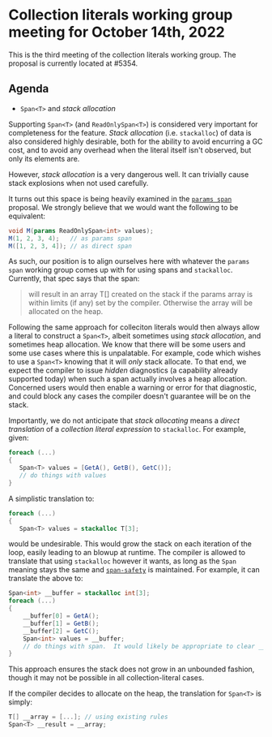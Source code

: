 # Collection literals working group meeting for October 14th, 2022

This is the third meeting of the collection literals working group. The proposal is currently located at #5354.

## Agenda

* `Span<T>` and *stack allocation*

Supporting `Span<T>` (and `ReadOnlySpan<T>`) is considered very important for completeness for the feature.  *Stack allocation* (i.e. `stackalloc`) of data is also considered highly desirable, both for the ability to avoid encurring a GC cost, and to avoid any overhead when the literal itself isn't observed, but only its elements are.

However, *stack allocation* is a very dangerous  well.  It can trivially cause stack explosions when not used carefully.

It turns out this space is being heavily examined in the [`params span`](https://github.com/dotnet/csharplang/blob/main/proposals/params-span.md) proposal.  We strongly believe that we would want the following to be equivalent:

```c#
void M(params ReadOnlySpan<int> values);
M(1, 2, 3, 4);   // as params span
M([1, 2, 3, 4]); // as direct span
```

As such, our position is to align ourselves here with whatever the `params span` working group comes up with for using spans and `stackalloc`.  Currently, that spec says that the span:

> will result in an array T[] created on the stack if the params array is within limits (if any) set by the compiler. Otherwise the array will be allocated on the heap.

Following the same approach for colleciton literals would then always allow a literal to construct a `Span<T>`, albeit sometimes using *stack allocation*, and sometimes heap allocation.  We know that there will be some users and some use cases where this is unpalatable.  For example, code which wishes to use a `Span<T>` knowing that it will *only* stack allocate.  To that end, we expect the compiler to issue *hidden* diagnostics (a capability already supported today) when such a span actually involves a heap allocation.  Concerned users would then enable a warning or error for that diagnostic, and could block any cases the compiler doesn't guarantee will be on the stack.

Importantly, we do not anticipate that *stack allocating* means a *direct translation* of a *collection literal expression* to `stackalloc`.  For example, given:

```c#
foreach (...)
{
   Span<T> values = [GetA(), GetB(), GetC()];
   // do things with values
}
```

A simplistic translation to:

```c#
foreach (...)
{
   Span<T> values = stackalloc T[3];
```

would be undesirable.  This would grow the stack on each iteration of the loop, easily leading to an blowup at runtime.  The compiler is allowed to translate that using `stackalloc` however it wants, as long as the `Span` meaning stays the same and [`span-safety`](https://github.com/dotnet/csharplang/blob/main/proposals/csharp-7.2/span-safety.md) is maintained.  For example, it can translate the above to:

```c#
Span<int> __buffer = stackalloc int[3];
foreach (...)
{
    __buffer[0] = GetA();
    __buffer[1] = GetB();
    __buffer[2] = GetC();
    Span<int> values = __buffer;
    // do things with span.  It would likely be appropriate to clear __buffer when the scope ends.
}
```

This approach ensures the stack does not grow in an unbounded fashion, though it may not be possible in all collection-literal cases.

If the compiler decides to allocate on the heap, the translation for `Span<T>` is simply:

```c#
T[] __array = [...]; // using existing rules
Span<T> __result = __array;
```

